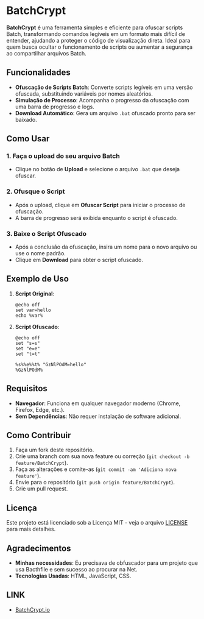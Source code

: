 # BatchCrypt

**BatchCrypt** é uma ferramenta simples e eficiente para ofuscar scripts Batch, transformando comandos legíveis em um formato mais difícil de entender, ajudando a proteger o código de visualização direta. Ideal para quem busca ocultar o funcionamento de scripts ou aumentar a segurança ao compartilhar arquivos Batch.

## Funcionalidades

- **Ofuscação de Scripts Batch**: Converte scripts legíveis em uma versão ofuscada, substituindo variáveis por nomes aleatórios.
- **Simulação de Processo**: Acompanha o progresso da ofuscação com uma barra de progresso e logs.
- **Download Automático**: Gera um arquivo `.bat` ofuscado pronto para ser baixado.

## Como Usar

### 1. Faça o upload do seu arquivo Batch

- Clique no botão de **Upload** e selecione o arquivo `.bat` que deseja ofuscar.

### 2. Ofusque o Script

- Após o upload, clique em **Ofuscar Script** para iniciar o processo de ofuscação.
- A barra de progresso será exibida enquanto o script é ofuscado.

### 3. Baixe o Script Ofuscado

- Após a conclusão da ofuscação, insira um nome para o novo arquivo ou use o nome padrão.
- Clique em **Download** para obter o script ofuscado.

## Exemplo de Uso

1. **Script Original**:
    ```batch
    @echo off
    set var=hello
    echo %var%
    ```

2. **Script Ofuscado**:
    ```batch
    @echo off
    set "s=s"
    set "e=e"
    set "t=t"
    
    %s%%e%%t% "GzNlPOdM=hello"
    %GzNlPOdM%
    ```

## Requisitos

- **Navegador**: Funciona em qualquer navegador moderno (Chrome, Firefox, Edge, etc.).
- **Sem Dependências**: Não requer instalação de software adicional.

## Como Contribuir

1. Faça um fork deste repositório.
2. Crie uma branch com sua nova feature ou correção (`git checkout -b feature/BatchCrypt`).
3. Faça as alterações e comite-as (`git commit -am 'Adiciona nova feature'`).
4. Envie para o repositório (`git push origin feature/BatchCrypt`).
5. Crie um pull request.

## Licença

Este projeto está licenciado sob a Licença MIT - veja o arquivo [LICENSE](LICENSE) para mais detalhes.

## Agradecimentos

- **Minhas necessidades**: Eu precisava de obfuscador para um projeto que usa Bacthfile e sem sucesso ao procurar na Net.
- **Tecnologias Usadas**: HTML, JavaScript, CSS.

## LINK
- [BatchCrypt.io](https://jempunkn.github.io/BatchCrypt)
